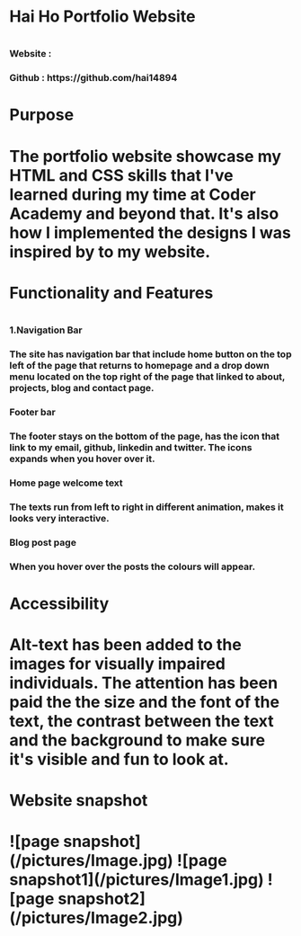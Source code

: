 <h1> Hai Ho  Portfolio Website <h1>

<h3>Website : <h3>
<h3>Github : https://github.com/hai14894 <h3>

<h1> Purpose <h1>
The portfolio website showcase my HTML and CSS skills that I've learned during my time at Coder Academy and beyond that. It's also how I implemented the designs I was inspired by to  my website. 

<h1>Functionality and Features<h1>

<h3>1.Navigation Bar<h3>
The site has navigation bar that include home button on the top left of the page that returns to homepage and a drop down menu located on the top right of the page that linked to about, projects, blog and contact page. 

<h3> Footer bar <h3>
The footer stays on the bottom of the page, has the icon that link to my email, github, linkedin and twitter.
The icons expands when you hover over it.

<h3> Home page welcome text<h3>
The texts run from left to right in different animation, makes it looks very interactive.

<h3>Blog post page <h3>
When you hover over the posts the colours will appear.

<h1>Accessibility<h1>
Alt-text has been added to the images for visually impaired individuals. The attention has been paid the the size and the font of the text, the contrast between the text and the background to make sure it's visible and fun to look at.

<h1>Website snapshot <h1>
![page snapshot](/pictures/Image.jpg)
![page snapshot1](/pictures/Image1.jpg)
![page snapshot2](/pictures/Image2.jpg)




